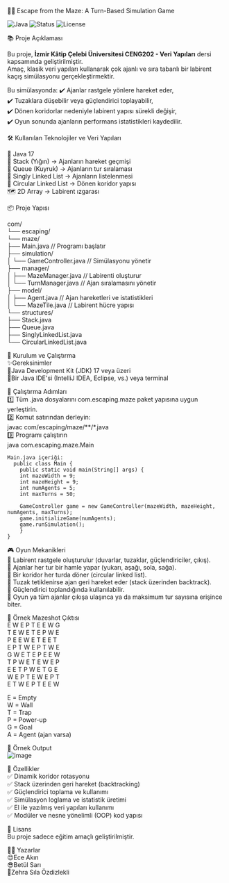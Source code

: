  🏃‍♂️ Escape from the Maze: A Turn-Based Simulation Game

![Java](https://img.shields.io/badge/Java-17%2B-red?style=for-the-badge&logo=java)
![Status](https://img.shields.io/badge/Status-Completed-brightgreen?style=for-the-badge)
![License](https://img.shields.io/badge/License-Educational-lightgrey?style=for-the-badge)



📚 Proje Açıklaması

Bu proje, **İzmir Kâtip Çelebi Üniversitesi CENG202 - Veri Yapıları** dersi kapsamında geliştirilmiştir.  
Amaç, klasik veri yapıları kullanarak çok ajanlı ve sıra tabanlı bir labirent kaçış simülasyonu gerçekleştirmektir.

Bu simülasyonda:
✔️ Ajanlar rastgele yönlere hareket eder,  
✔️ Tuzaklara düşebilir veya güçlendirici toplayabilir,  
✔️ Dönen koridorlar nedeniyle labirent yapısı sürekli değişir,  
✔️ Oyun sonunda ajanların performans istatistikleri kaydedilir.  



 🛠️ Kullanılan Teknolojiler ve Veri Yapıları  

 🚀 Java 17  
 🧱 Stack (Yığın) → Ajanların hareket geçmişi  
 🚦 Queue (Kuyruk) → Ajanların tur sıralaması  
 🔗 Singly Linked List → Ajanların listelenmesi  
 🔄 Circular Linked List → Dönen koridor yapısı  
 🗺️ 2D Array → Labirent ızgarası  



 📦 Proje Yapısı   

com/  
  └── escaping/  
    └── maze/  
          ├── Main.java                // Programı başlatır  
          ├── simulation/  
          │    └── GameController.java  // Simülasyonu yönetir  
          ├── manager/  
          │    ├── MazeManager.java     // Labirenti oluşturur  
          │    └── TurnManager.java     // Ajan sıralamasını yönetir  
          ├── model/  
          │    ├── Agent.java           // Ajan hareketleri ve istatistikleri  
          │    └── MazeTile.java        // Labirent hücre yapısı  
          └── structures/  
               ├── Stack.java  
               ├── Queue.java  
               ├── SinglyLinkedList.java  
               └── CircularLinkedList.java  
 


 🚀 Kurulum ve Çalıştırma  
   ✨Gereksinimler  
      📌Java Development Kit (JDK) 17 veya üzeri  
      📌Bir Java IDE'si (IntelliJ IDEA, Eclipse, vs.) veya terminal  

 🚀 Çalıştırma Adımları  
  1️⃣ Tüm .java dosyalarını com.escaping.maze paket yapısına uygun yerleştirin.  
  2️⃣ Komut satırından derleyin:  
      javac com/escaping/maze/**/*.java  
  3️⃣ Programı çalıştırın   
      java com.escaping.maze.Main  

    Main.java içeriği:
      public class Main {
        public static void main(String[] args) {
        int mazeWidth = 9;
        int mazeHeight = 9;
        int numAgents = 5;
        int maxTurns = 50;

        GameController game = new GameController(mazeWidth, mazeHeight, numAgents, maxTurns);
        game.initializeGame(numAgents);
        game.runSimulation();
        }
    }

🎮 Oyun Mekanikleri  
  🔹 Labirent rastgele oluşturulur (duvarlar, tuzaklar, güçlendiriciler, çıkış).  
  🔹 Ajanlar her tur bir hamle yapar (yukarı, aşağı, sola, sağa).  
  🔹 Bir koridor her turda döner (circular linked list).  
  🔹 Tuzak tetiklenirse ajan geri hareket eder (stack üzerinden backtrack).  
  🔹 Güçlendirici toplandığında kullanılabilir.  
  🔹 Oyun ya tüm ajanlar çıkışa ulaşınca ya da maksimum tur sayısına erişince biter.  
  
🎉 Örnek Mazeshot Çıktısı  
      E W E P T E E W G  
      T E W E T E P W E  
      P E E W E T E E T  
      E P T W E P T W E  
      G W E T E P E E W  
      T P W E T E W E P  
      E E T P W E T G E  
      W E P T E W E P T  
      E T W E P T E E W  

  E = Empty  
  W = Wall  
  T = Trap  
  P = Power-up  
  G = Goal  
  A = Agent (ajan varsa)  

🎊 Örnek Output    
  ![image](https://github.com/user-attachments/assets/1b68077a-a2ce-4d4b-a22f-d11127fd05be)  

🎯 Özellikler  
✅ Dinamik koridor rotasyonu  
✅ Stack üzerinden geri hareket (backtracking)  
✅ Güçlendirici toplama ve kullanımı  
✅ Simülasyon loglama ve istatistik üretimi  
✅ El ile yazılmış veri yapıları kullanımı  
✅ Modüler ve nesne yönelimli (OOP) kod yapısı  

📝 Lisans  
  Bu proje sadece eğitim amaçlı geliştirilmiştir.   

👩‍💻 Yazarlar  
  😍Ece Akın  
  😎Betül Sarı  
  🌻Zehra Sıla Özdizlekli  

